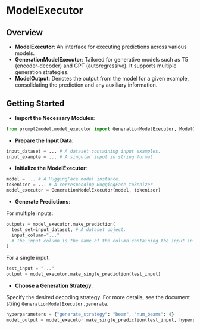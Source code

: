 # ModelExecutor

## Overview

- **ModelExecutor**: An interface for executing predictions across
various models.
- **GenerationModelExecutor**: Tailored for generative models such as
T5 (encoder-decoder) and GPT (autoregressive). It supports multiple
generation strategies.
- **ModelOutput**: Denotes the output from the model for a given
example, consolidating the prediction and any auxiliary information.

## Getting Started

- **Import the Necessary Modules**:

```python
from prompt2model.model_executor import GenerationModelExecutor, ModelOutput
```

- **Prepare the Input Data**:

```python
input_dataset = ... # A dataset containing input examples.
input_example = ... # A singular input in string format.
```

- **Initialize the ModelExecutor**:

```python
model = ... # A HuggingFace model instance.
tokenizer = ... # A corresponding HuggingFace tokenizer.
model_executor = GenerationModelExecutor(model, tokenizer)
```

- **Generate Predictions**:

For multiple inputs:

```python
outputs = model_executor.make_prediction(
  test_set=input_dataset, # A dataset object.
  input_column="..."
  # The input column is the name of the column containing the input in the input_dataset.
)
```

For a single input:

```python
test_input = "..."
output = model_executor.make_single_prediction(test_input)
```

- **Choose a Generation Strategy**:

Specify the desired decoding strategy. For more details, see the
 document string `GenerationModelExecutor.generate`.

```python
hyperparameters = {"generate_strategy": "beam", "num_beams": 4}
model_output = model_executor.make_single_prediction(test_input, hyperparameters)
```

